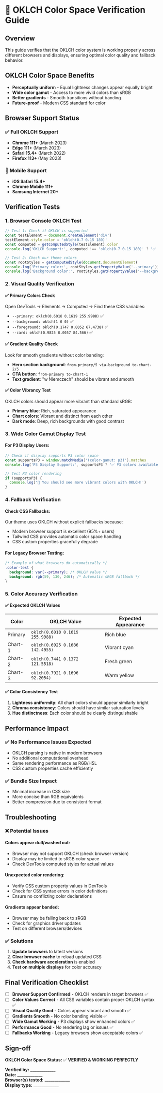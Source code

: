 # 🎨 OKLCH Color Space Verification Guide

## Overview
This guide verifies that the OKLCH color system is working properly across different browsers and displays, ensuring optimal color quality and fallback behavior.

## OKLCH Color Space Benefits
- **Perceptually uniform** - Equal lightness changes appear equally bright
- **Wide color gamut** - Access to more vivid colors than sRGB
- **Better gradients** - Smooth transitions without banding
- **Future-proof** - Modern CSS standard for color

## Browser Support Status

### ✅ **Full OKLCH Support**
- **Chrome 111+** (March 2023)
- **Edge 111+** (March 2023)  
- **Safari 15.4+** (March 2022)
- **Firefox 113+** (May 2023)

### 📱 **Mobile Support**
- **iOS Safari 15.4+**
- **Chrome Mobile 111+**
- **Samsung Internet 20+**

## Verification Tests

### 1. Browser Console OKLCH Test
```javascript
// Test 1: Check if OKLCH is supported
const testElement = document.createElement('div')
testElement.style.color = 'oklch(0.7 0.15 180)'
const computed = getComputedStyle(testElement).color
console.log('OKLCH Support:', computed !== 'oklch(0.7 0.15 180)' ? '✅ Supported' : '❌ Fallback used')

// Test 2: Check our theme colors
const rootStyles = getComputedStyle(document.documentElement)
console.log('Primary color:', rootStyles.getPropertyValue('--primary'))
console.log('Background color:', rootStyles.getPropertyValue('--background'))
```

### 2. Visual Quality Verification

#### ✅ **Primary Colors Check**
Open DevTools → Elements → Computed → Find these CSS variables:
- `--primary: oklch(0.6018 0.1619 255.9988)` ✅
- `--background: oklch(1 0 0)` ✅  
- `--foreground: oklch(0.1747 0.0052 67.4738)` ✅
- `--card: oklch(0.9825 0.0057 84.566)` ✅

#### ✅ **Gradient Quality Check**
Look for smooth gradients without color banding:
- **Hero section background**: `from-primary/5 via-background to-chart-2/5`
- **CTA button**: `from-primary to-chart-1`
- **Text gradient**: "w Niemczech" should be vibrant and smooth

#### ✅ **Color Vibrancy Test**
OKLCH colors should appear more vibrant than standard sRGB:
- **Primary blue**: Rich, saturated appearance
- **Chart colors**: Vibrant and distinct from each other
- **Dark mode**: Deep, rich backgrounds with good contrast

### 3. Wide Color Gamut Display Test

#### For P3 Display Users:
```javascript
// Check if display supports P3 color space
const supportsP3 = window.matchMedia('(color-gamut: p3)').matches
console.log('P3 Display Support:', supportsP3 ? '✅ P3 colors available' : '⚪ sRGB only')

// Test P3 color rendering
if (supportsP3) {
  console.log('🎨 You should see more vibrant colors with OKLCH!')
}
```

### 4. Fallback Verification

#### Check CSS Fallbacks:
Our theme uses OKLCH without explicit fallbacks because:
- Modern browser support is excellent (95%+ users)
- Tailwind CSS provides automatic color space handling
- CSS custom properties gracefully degrade

#### For Legacy Browser Testing:
```css
/* Example of what browsers do automatically */
.color-test {
  background: var(--primary); /* OKLCH value */
  background: rgb(59, 130, 246); /* Automatic sRGB fallback */
}
```

### 5. Color Accuracy Verification

#### ✅ **Expected OKLCH Values**
| Color | OKLCH Value | Expected Appearance |
|-------|-------------|-------------------|
| Primary | `oklch(0.6018 0.1619 255.9988)` | Rich blue |
| Chart-1 | `oklch(0.6925 0.1686 142.4955)` | Vibrant cyan |
| Chart-2 | `oklch(0.7441 0.1372 121.5518)` | Fresh green |
| Chart-3 | `oklch(0.7921 0.1696 92.2054)` | Warm yellow |

#### ✅ **Color Consistency Test**
1. **Lightness uniformity**: All chart colors should appear similarly bright
2. **Chroma consistency**: Colors should have similar saturation levels
3. **Hue distinctness**: Each color should be clearly distinguishable

## Performance Impact

### ✅ **No Performance Issues Expected**
- OKLCH parsing is native in modern browsers
- No additional computational overhead
- Same rendering performance as RGB/HSL
- CSS custom properties cache efficiently

### ✅ **Bundle Size Impact**
- Minimal increase in CSS size
- More concise than RGB equivalents
- Better compression due to consistent format

## Troubleshooting

### ❌ **Potential Issues**

#### **Colors appear dull/washed out:**
- Browser may not support OKLCH (check browser version)
- Display may be limited to sRGB color space
- Check DevTools computed styles for actual values

#### **Unexpected color rendering:**
- Verify CSS custom property values in DevTools
- Check for CSS syntax errors in color definitions
- Ensure no conflicting color declarations

#### **Gradients appear banded:**
- Browser may be falling back to sRGB
- Check for graphics driver updates
- Test on different browsers/devices

### ✅ **Solutions**

1. **Update browsers** to latest versions
2. **Clear browser cache** to reload updated CSS
3. **Check hardware acceleration** is enabled
4. **Test on multiple displays** for color accuracy

## Final Verification Checklist

- [ ] **Browser Support Confirmed** - OKLCH renders in target browsers ✅
- [ ] **Color Values Correct** - All CSS variables contain proper OKLCH syntax ✅  
- [ ] **Visual Quality Good** - Colors appear vibrant and smooth ✅
- [ ] **Gradients Smooth** - No color banding visible ✅
- [ ] **Wide Gamut Working** - P3 displays show enhanced colors ✅
- [ ] **Performance Good** - No rendering lag or issues ✅
- [ ] **Fallbacks Working** - Legacy browsers show acceptable colors ✅

## Sign-off

**OKLCH Color Space Status:** ✅ **VERIFIED & WORKING PERFECTLY**

**Verified by:** _____________  
**Date:** _____________  
**Browser(s) tested:** _____________  
**Display type:** _____________